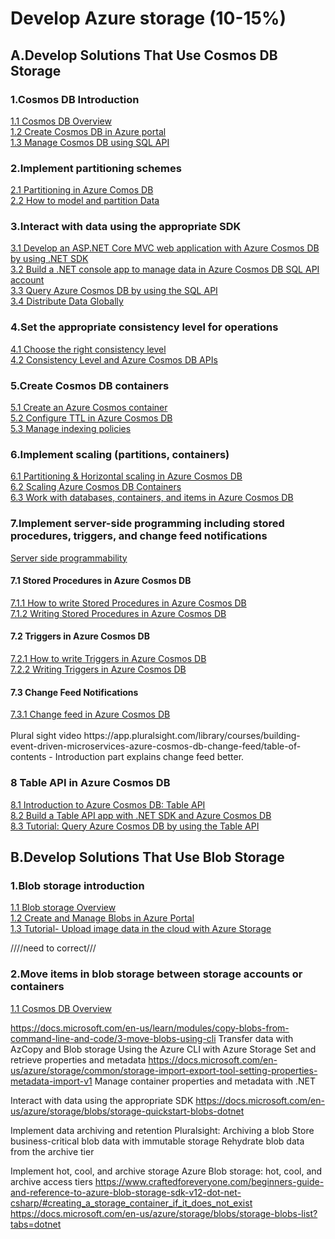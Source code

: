 <h1>Develop Azure storage (10-15%)</h1>
<h2>A.Develop Solutions That Use Cosmos DB Storage</h2>

<h3>1.Cosmos DB Introduction</h3>
<a href='https://docs.microsoft.com/en-us/azure/cosmos-db/introduction'>1.1 Cosmos DB Overview</a><br>
<a href='https://docs.microsoft.com/en-us/azure/cosmos-db/create-cosmosdb-resources-portal'>1.2 Create Cosmos DB in Azure portal</a><br>
<a href='https://docs.microsoft.com/en-us/azure/cosmos-db/create-sql-api-dotnet-v4'>1.3 Manage Cosmos DB using SQL API</a><br>


<h3>2.Implement partitioning schemes</h3>
<a href='https://docs.microsoft.com/en-us/azure/cosmos-db/partitioning-overview'>2.1 Partitioning in Azure Comos DB</a><br>
<a href='https://docs.microsoft.com/en-us/azure/cosmos-db/how-to-model-partition-example'>2.2 How to model and partition Data</a><br>

<h3>3.Interact with data using the appropriate SDK</h3>
<a href='https://docs.microsoft.com/en-us/azure/cosmos-db/sql-api-dotnet-application'>3.1 Develop an ASP.NET Core MVC web application with Azure Cosmos DB by using .NET SDK</a><br>
<a href='https://docs.microsoft.com/en-us/azure/cosmos-db/sql-api-get-started'>3.2 Build a .NET console app to manage data in Azure Cosmos DB SQL API account</a><br>
<a href='https://docs.microsoft.com/en-us/azure/cosmos-db/tutorial-query-sql-api'>3.3 Query Azure Cosmos DB by using the SQL API</a><br>
<a href='https://docs.microsoft.com/en-us/azure/cosmos-db/tutorial-global-distribution-sql-api'>3.4 Distribute Data Globally</a><br>

<h3>4.Set the appropriate consistency level for operations</h3>
<a href='https://docs.microsoft.com/en-us/azure/cosmos-db/consistency-levels-choosing'>4.1 Choose the right consistency level</a><br>
<a href='https://docs.microsoft.com/en-us/azure/cosmos-db/consistency-levels-across-apis'>4.2 Consistency Level and Azure Cosmos DB APIs</a><br>

<h3>5.Create Cosmos DB containers</h3>
<a href='https://docs.microsoft.com/en-us/azure/cosmos-db/how-to-create-container'>5.1 Create an Azure Cosmos container</a><br>
<a href='https://docs.microsoft.com/en-us/azure/cosmos-db/how-to-time-to-live'>5.2 Configure TTL in Azure Cosmos DB</a><br>
<a href='https://docs.microsoft.com/en-us/azure/cosmos-db/how-to-manage-indexing-policy'>5.3 Manage indexing policies</a><br>

<h3>6.Implement scaling (partitions, containers)</h3>
<a href='https://docs.microsoft.com/en-us/azure/cosmos-db/partition-data'>6.1 Partitioning & Horizontal scaling in Azure Cosmos DB</a><br>
<a href='https://docs.microsoft.com/en-us/azure/cosmos-db/how-to-provision-autoscale-throughput'>6.2 Scaling Azure Cosmos DB Containers</a><br>
<a href='https://docs.microsoft.com/en-us/azure/cosmos-db/databases-containers-items'>6.3 Work with databases, containers, and items in Azure Cosmos DB</a><br>

<h3>7.Implement server-side programming including stored procedures, triggers, and change feed notifications</h3>
<a href='https://azure.microsoft.com/en-in/resources/videos/azure-cosmosdb-server-side-programmability/'>Server side programmability</a><br>

<h4>7.1 Stored Procedures in Azure Cosmos DB</h4>
<a href='https://docs.microsoft.com/en-us/azure/cosmos-db/how-to-write-stored-procedures-triggers-udfs#stored-procedures'>7.1.1 How to write Stored Procedures in Azure Cosmos DB</a><br>
<a href='https://docs.microsoft.com/en-us/rest/api/cosmos-db/stored-procedures'>7.1.2 Writing Stored Procedures in Azure Cosmos DB</a><br>

<h4>7.2 Triggers in Azure Cosmos DB</h4>
<a href='https://docs.microsoft.com/en-us/azure/cosmos-db/how-to-write-stored-procedures-triggers-udfs#triggers'>7.2.1 How to write Triggers in Azure Cosmos DB</a><br>
<a href='https://docs.microsoft.com/en-us/rest/api/cosmos-db/triggers'>7.2.2 Writing Triggers in Azure Cosmos DB</a><br>

<h4>7.3 Change Feed Notifications</h4>
<a href='https://docs.microsoft.com/en-us/azure/cosmos-db/change-feed'>7.3.1 Change feed in Azure Cosmos DB</a><br>
<br/>
Plural sight video https://app.pluralsight.com/library/courses/building-event-driven-microservices-azure-cosmos-db-change-feed/table-of-contents - Introduction part explains change feed better.

<h3>8 Table API in Azure Cosmos DB</h4>
<a href='https://docs.microsoft.com/en-us/azure/cosmos-db/table-introduction'>8.1 Introduction to Azure Cosmos DB: Table API</a><br>
<a href='https://docs.microsoft.com/en-us/azure/cosmos-db/create-table-dotnet'>8.2 Build a Table API app with .NET SDK and Azure Cosmos DB</a><br>
<a href='https://docs.microsoft.com/en-us/azure/cosmos-db/tutorial-query-table'>8.3 Tutorial: Query Azure Cosmos DB by using the Table API</a><br>

<h2>B.Develop Solutions That Use Blob Storage</h2>

<h3>1.Blob storage introduction</h3>
<a href='https://docs.microsoft.com/en-us/azure/storage/blobs/storage-blobs-overview'>1.1 Blob storage Overview</a><br>
<a href='https://docs.microsoft.com/en-us/azure/storage/blobs/storage-quickstart-blobs-portal'>1.2 Create and Manage Blobs in Azure Portal</a><br>
<a href='https://docs.microsoft.com/en-us/azure/storage/blobs/storage-upload-process-images'>1.3 Tutorial- Upload image data in the cloud with Azure Storage</a><br>

////need to correct///
<h3>2.Move items in blob storage between storage accounts or containers</h3>
<a href='https://docs.microsoft.com/en-us/azure/cosmos-db/introduction'>1.1 Cosmos DB Overview</a><br>

https://docs.microsoft.com/en-us/learn/modules/copy-blobs-from-command-line-and-code/3-move-blobs-using-cli
Transfer data with AzCopy and Blob storage
Using the Azure CLI with Azure Storage
Set and retrieve properties and metadata
https://docs.microsoft.com/en-us/azure/storage/common/storage-import-export-tool-setting-properties-metadata-import-v1
Manage container properties and metadata with .NET

Interact with data using the appropriate SDK
https://docs.microsoft.com/en-us/azure/storage/blobs/storage-quickstart-blobs-dotnet

Implement data archiving and retention
Pluralsight: Archiving a blob
Store business-critical blob data with immutable storage
Rehydrate blob data from the archive tier

Implement hot, cool, and archive storage
Azure Blob storage: hot, cool, and archive access tiers
https://www.craftedforeveryone.com/beginners-guide-and-reference-to-azure-blob-storage-sdk-v12-dot-net-csharp/#creating_a_storage_container_if_it_does_not_exist
https://docs.microsoft.com/en-us/azure/storage/blobs/storage-blobs-list?tabs=dotnet


















 
